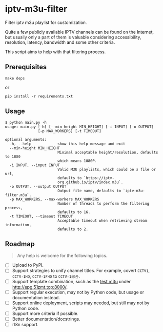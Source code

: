 # iptv-m3u-filter
Filter iptv m3u playlist for customization.

Quite a few publicly available IPTV channels can be found on the Internet, but usually only a part of them is valuable considering accessibility, resolution, latency, bandwidth and some other criteria.

This script aims to help with that filtering process.

## Prerequisites

```shell
make deps
```

or

```shell
pip install -r requirements.txt
```

## Usage

```shell
$ python main.py -h
usage: main.py [-h] [--min-height MIN_HEIGHT] [-i INPUT] [-o OUTPUT]
               [-p MAX_WORKERS] [-t TIMEOUT]

optional arguments:
  -h, --help            show this help message and exit
  --min-height MIN_HEIGHT
                        Minimal acceptable height/resolution, defaults to 1080
                        which means 1080P.
  -i INPUT, --input INPUT
                        Valid M3U playlists, which could be a file or url,
                        defaults to `https://iptv-
                        org.github.io/iptv/index.m3u`.
  -o OUTPUT, --output OUTPUT
                        Output file name, defaults to `iptv-m3u-filter.m3u`.
  -p MAX_WORKERS, --max-workers MAX_WORKERS
                        Number of threads to perform the filtering process,
                        defaults to 16.
  -t TIMEOUT, --timeout TIMEOUT
                        Acceptable timeout when retrieving stream information,
                        defaults to 2.
```

## Roadmap

> Any help is welcome for the following topics.

- [ ] Upload to PyPI.
- [ ] Support strategies to unify channel titles. For example, covert `CCTV1`, `CCTV-1HD`, `CCTV-1FHD` to `CCTV-1综合`.
- [ ] Support template combination, such as the [test.m3u](http://epg.51zmt.top:8000/test.m3u) under http://epg.51zmt.top:8000/.
- [ ] Support regular execution, may not by Python code, but usage or documentation instead.
- [ ] Support online deployment, scripts may needed, but still may not by Python code.
- [ ] Support more criteria if possible.
- [ ] Better documentation/docstrings.
- [ ] i18n support.
